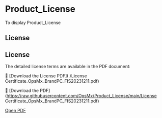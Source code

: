 # Product_License
To display Product_License
## License

## License

The detailed license terms are available in the PDF document:

📄 [Download the License PDF](./License Certificate_OpsMx_BrandPC_FIS20231211.pdf)

📄 [Download the PDF](https://raw.githubusercontent.com/OpsMx/Product_License/main/License Certificate_OpsMx_BrandPC_FIS20231211.pdf)

<a href="https://raw.githubusercontent.com/OpsMx/Product_License/main/License Certificate_OpsMx_BrandPC_FIS20231211.pdf" target="_blank">Open PDF</a>

